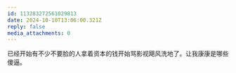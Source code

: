 ```yaml
---
id: 113283272561029813
date: 2024-10-10T13:06:00.321Z
reply: false
media_attachments: 0
---
```


已经开始有不少不要脸的人拿着资本的钱开始骂影视飓风洗地了。让我康康是哪些傻逼。

